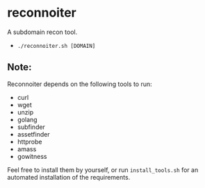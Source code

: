 # reconnoiter
A subdomain recon tool.  
- `./reconnoiter.sh [DOMAIN]`  

## Note: 
Reconnoiter depends on the following tools to run: 
- curl 
- wget 
- unzip
- golang
- subfinder
- assetfinder
- httprobe
- amass 
- gowitness

Feel free to install them by yourself, or run `install_tools.sh` for an automated installation of the requirements.


